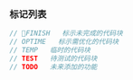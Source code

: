 ### 标记列表
```js
// FINISH   标示未完成的代码块
// OPTIME   标示需优化的代码块
// TEMP   临时的代码块
// TEST   待测试的代码块
// TODO   未来添加的功能
```